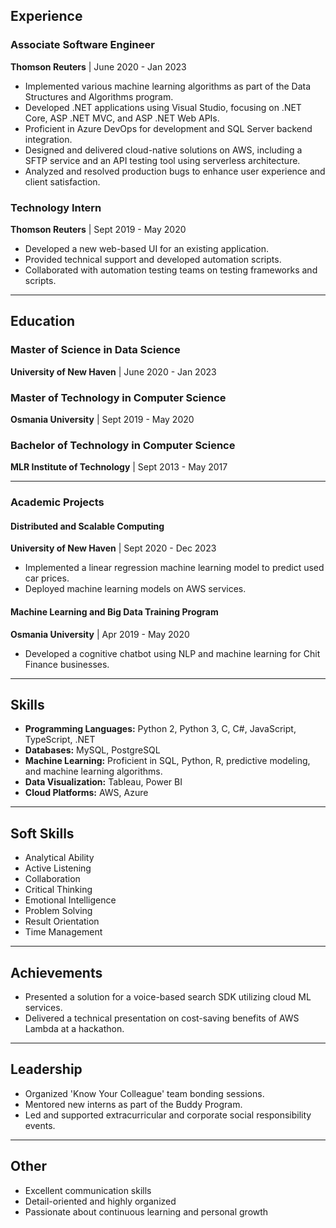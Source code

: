 ## Experience

### Associate Software Engineer
**Thomson Reuters** | June 2020 - Jan 2023
- Implemented various machine learning algorithms as part of the Data Structures and Algorithms program.
- Developed .NET applications using Visual Studio, focusing on .NET Core, ASP .NET MVC, and ASP .NET Web APIs.
- Proficient in Azure DevOps for development and SQL Server backend integration.
- Designed and delivered cloud-native solutions on AWS, including a SFTP service and an API testing tool using serverless architecture.
- Analyzed and resolved production bugs to enhance user experience and client satisfaction.

### Technology Intern
**Thomson Reuters** | Sept 2019 - May 2020
- Developed a new web-based UI for an existing application.
- Provided technical support and developed automation scripts.
- Collaborated with automation testing teams on testing frameworks and scripts.

---

## Education

### Master of Science in Data Science
**University of New Haven** | June 2020 - Jan 2023

### Master of Technology in Computer Science
**Osmania University** | Sept 2019 - May 2020

### Bachelor of Technology in Computer Science
**MLR Institute of Technology** | Sept 2013 - May 2017

---

### Academic Projects

#### Distributed and Scalable Computing
**University of New Haven** | Sept 2020 - Dec 2023
- Implemented a linear regression machine learning model to predict used car prices.
- Deployed machine learning models on AWS services.

#### Machine Learning and Big Data Training Program
**Osmania University** | Apr 2019 - May 2020
- Developed a cognitive chatbot using NLP and machine learning for Chit Finance businesses.

---

## Skills

- **Programming Languages:** Python 2, Python 3, C, C#, JavaScript, TypeScript, .NET
- **Databases:** MySQL, PostgreSQL
- **Machine Learning:** Proficient in SQL, Python, R, predictive modeling, and machine learning algorithms.
- **Data Visualization:** Tableau, Power BI
- **Cloud Platforms:** AWS, Azure

---

## Soft Skills

- Analytical Ability
- Active Listening
- Collaboration
- Critical Thinking
- Emotional Intelligence
- Problem Solving
- Result Orientation
- Time Management

---

## Achievements

- Presented a solution for a voice-based search SDK utilizing cloud ML services.
- Delivered a technical presentation on cost-saving benefits of AWS Lambda at a hackathon.

---

## Leadership

- Organized 'Know Your Colleague' team bonding sessions.
- Mentored new interns as part of the Buddy Program.
- Led and supported extracurricular and corporate social responsibility events.

---

## Other

- Excellent communication skills
- Detail-oriented and highly organized
- Passionate about continuous learning and personal growth



